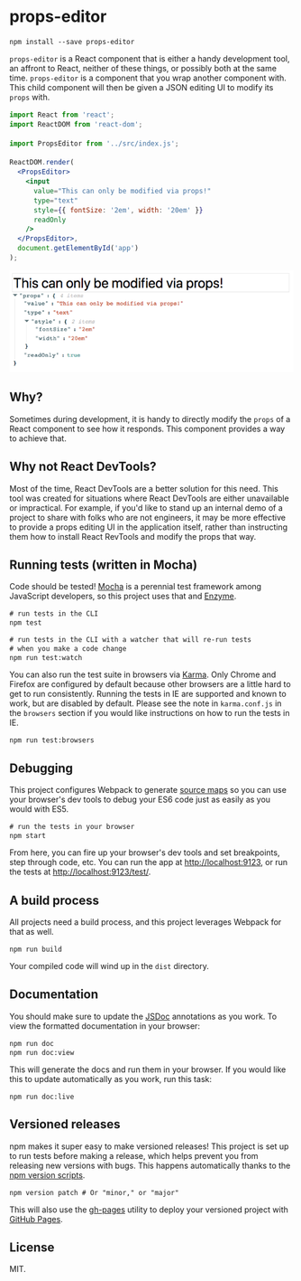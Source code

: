 # props-editor

```
npm install --save props-editor
```

`props-editor` is a React component that is either a handy development tool, an affront to React, neither of these things, or possibly both at the same time. `props-editor` is a component that you wrap another component with. This child component will then be given a JSON editing UI to modify its `props` with.

```jsx
import React from 'react';
import ReactDOM from 'react-dom';

import PropsEditor from '../src/index.js';

ReactDOM.render(
  <PropsEditor>
    <input
      value="This can only be modified via props!"
      type="text"
      style={{ fontSize: '2em', width: '20em' }}
      readOnly
    />
  </PropsEditor>,
  document.getElementById('app')
);
```

[![A screenshot of props-editor](./screenshot.png)](https://jeremyckahn.github.io/props-editor/)

## Why?

Sometimes during development, it is handy to directly modify the `props` of a React component to see how it responds. This component provides a way to achieve that.

## Why not React DevTools?

Most of the time, React DevTools are a better solution for this need. This tool was created for situations where React DevTools are either unavailable or impractical. For example, if you'd like to stand up an internal demo of a project to share with folks who are not engineers, it may be more effective to provide a props editing UI in the application itself, rather than instructing them how to install React RevTools and modify the props that way.

## Running tests (written in Mocha)

Code should be tested!  [Mocha](https://mochajs.org/) is a perennial test framework among JavaScript developers, so this project uses that and [Enzyme](http://airbnb.io/enzyme/).

```
# run tests in the CLI
npm test
```

```
# run tests in the CLI with a watcher that will re-run tests
# when you make a code change
npm run test:watch
```

You can also run the test suite in browsers via [Karma](https://karma-runner.github.io).  Only Chrome and Firefox are configured by default because other browsers are a little hard to get to run consistently.  Running the tests in IE are supported and known to work, but are disabled by default.  Please see the note in `karma.conf.js` in the `browsers` section if you would like instructions on how to run the tests in IE.

```
npm run test:browsers
```

## Debugging

This project configures Webpack to generate [source maps](https://www.html5rocks.com/en/tutorials/developertools/sourcemaps/) so you can use your browser's dev tools to debug your ES6 code just as easily as you would with ES5.

```
# run the tests in your browser
npm start
```

From here, you can fire up your browser's dev tools and set breakpoints, step through code, etc.  You can run the app at <a href="http://localhost:9123">http://localhost:9123</a>, or run the tests at <a href="http://localhost:9123/test/">http://localhost:9123/test/</a>.

## A build process

All projects need a build process, and this project leverages Webpack for that as well.

```
npm run build
```

Your compiled code will wind up in the `dist` directory.

## Documentation

You should make sure to update the [JSDoc](http://usejsdoc.org/) annotations as you work.  To view the formatted documentation in your browser:

```
npm run doc
npm run doc:view
```

This will generate the docs and run them in your browser.  If you would like this to update automatically as you work, run this task:

```
npm run doc:live
```

## Versioned releases

npm makes it super easy to make versioned releases!  This project is set up to run tests before making a release, which helps prevent you from releasing new versions with bugs.  This happens automatically thanks to the [npm version scripts](https://docs.npmjs.com/cli/version).

```
npm version patch # Or "minor," or "major"
```

This will also use the [gh-pages](https://github.com/tschaub/gh-pages) utility to deploy your versioned project with [GitHub Pages](https://pages.github.com/).

## License

MIT.
